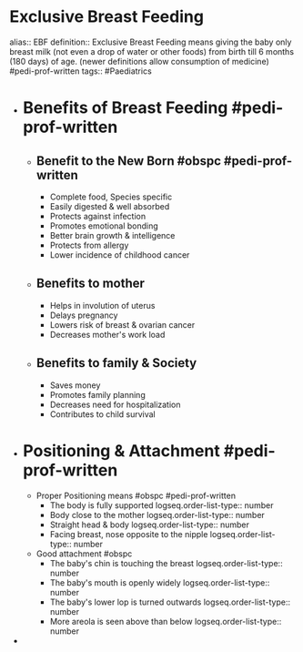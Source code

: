 # Exclusive Breast Feeding
alias:: EBF
definition:: Exclusive Breast Feeding means giving the baby only breast milk (not even a drop of water or other foods) from birth till 6 months (180 days) of age. (newer definitions allow consumption of medicine) #pedi-prof-written
tags:: #Paediatrics
- # Benefits of Breast Feeding #pedi-prof-written
	- ## Benefit to the New Born #obspc #pedi-prof-written
		- Complete food, Species specific
		- Easily digested & well absorbed
		- Protects against infection
		- Promotes emotional bonding
		- Better brain growth & intelligence
		- Protects from allergy
		- Lower incidence of childhood cancer
	- ## Benefits to mother
		- Helps in involution of uterus
		- Delays pregnancy
		- Lowers risk of breast & ovarian cancer
		- Decreases mother's work load
	- ## Benefits to family & Society
		- Saves money
		- Promotes family planning
		- Decreases need for hospitalization
		- Contributes to child survival
- # Positioning & Attachment  #pedi-prof-written
	- Proper Positioning means #obspc #pedi-prof-written
		- The body is fully supported
		  logseq.order-list-type:: number
		- Body close to the mother
		  logseq.order-list-type:: number
		- Straight head & body
		  logseq.order-list-type:: number
		- Facing breast, nose opposite to the nipple
		  logseq.order-list-type:: number
	- Good attachment #obspc
		- The baby's chin is touching the breast
		  logseq.order-list-type:: number
		- The baby's mouth is openly widely
		  logseq.order-list-type:: number
		- The baby's lower lop is turned outwards
		  logseq.order-list-type:: number
		- More areola is seen above than below
		  logseq.order-list-type:: number
-